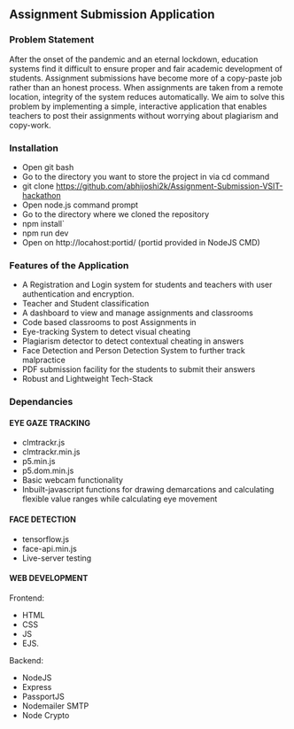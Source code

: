 
## Assignment Submission Application

###  Problem Statement
After the onset of the pandemic and an eternal lockdown, education systems find it difficult to ensure proper and fair academic development of students. Assignment submissions have become more of a copy-paste job rather than an honest process. When assignments are taken from a remote location, integrity of the system reduces automatically. We aim to solve this problem by implementing a simple, interactive application that enables teachers to post their assignments without worrying about plagiarism and copy-work.

### Installation
* Open git bash
* Go to the directory you want to store the project in via cd command
* git clone https://github.com/abhijoshi2k/Assignment-Submission-VSIT-hackathon
* Open node.js command prompt
* Go to the directory where we cloned the repository
* npm install`
* npm run dev
* Open on http://locahost:portid/ (portid provided in NodeJS CMD)

###  Features of the Application
* A Registration and Login system for students and teachers with user authentication and encryption.
* Teacher and Student classification
* A dashboard to view and manage assignments and classrooms
* Code based classrooms to post Assignments in 
* Eye-tracking System to detect visual cheating
* Plagiarism detector to detect contextual cheating in answers
* Face Detection and Person Detection System to further track malpractice
* PDF submission facility for the students to submit their answers
* Robust and Lightweight Tech-Stack

###  Dependancies
#### EYE GAZE TRACKING
* clmtrackr.js
* clmtrackr.min.js
* p5.min.js
* p5.dom.min.js
* Basic webcam functionality
* Inbuilt-javascript functions for drawing demarcations and calculating flexible value ranges while calculating eye movement
#### FACE DETECTION
* tensorflow.js
* face-api.min.js
* Live-server testing
#### WEB DEVELOPMENT
Frontend: 
* HTML
* CSS
* JS
* EJS.

Backend:
* NodeJS
* Express
* PassportJS
* Nodemailer SMTP
* Node Crypto

